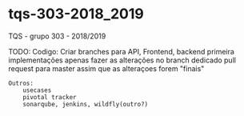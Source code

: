 # tqs-303-2018_2019
TQS - grupo 303 - 2018/2019

TODO:
	Codigo:
		Criar branches para API, Frontend, backend
		primeira implementações
		apenas fazer as alterações no branch dedicado
		pull request para master assim que as alteraçoes forem "finais"

	Outros:
		usecases
		pivotal tracker
		sonarqube, jenkins, wildfly(outro?)
